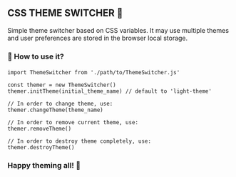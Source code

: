 ## CSS THEME SWITCHER 🎨

Simple theme switcher based on CSS variables.
It may use multiple themes and user preferences are stored in the browser local storage.

### 🚀 How to use it?

####

```
import ThemeSwitcher from './path/to/ThemeSwitcher.js'

const themer = new ThemeSwitcher()
themer.initTheme(initial_theme_name) // default to 'light-theme'

// In order to change theme, use:
themer.changeTheme(theme_name)

// In order to remove current theme, use:
themer.removeTheme()

// In order to destroy theme completely, use:
themer.destroyTheme()
```

### Happy theming all! 👋
